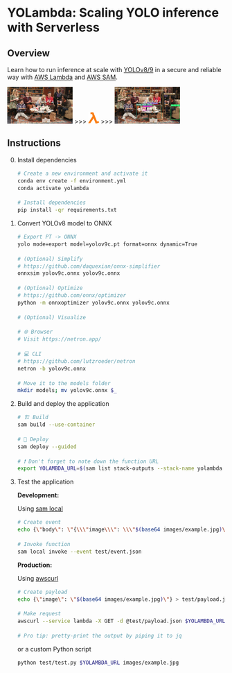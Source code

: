 # YOLambda: Scaling YOLO inference with Serverless

## Overview

Learn how to run inference at scale with [YOLOv8/9](https://github.com/ultralytics/ultralytics) in a secure and reliable way with [AWS Lambda](https://aws.amazon.com/lambda/) and [AWS SAM](https://aws.amazon.com/serverless/sam/).

<p>
	<img src="images/example.jpg" width="30%"/>
	>>>
	<img src="images/lambda.png" width="5%"/>
	>>>
	<img src="images/output.jpg" width="30%"/>
</p>

## Instructions

0. Install dependencies

	```bash
	# Create a new environment and activate it
	conda env create -f environment.yml
	conda activate yolambda

	# Install dependencies
	pip install -qr requirements.txt
	```

1. Convert YOLOv8 model to ONNX

	```bash
	# Export PT -> ONNX
	yolo mode=export model=yolov9c.pt format=onnx dynamic=True

	# (Optional) Simplify
	# https://github.com/daquexian/onnx-simplifier
	onnxsim yolov9c.onnx yolov9c.onnx

	# (Optional) Optimize
	# https://github.com/onnx/optimizer
	python -m onnxoptimizer yolov9c.onnx yolov9c.onnx

	# (Optional) Visualize

	# 🌐 Browser
	# Visit https://netron.app/

	# 💻 CLI
	# https://github.com/lutzroeder/netron
	netron -b yolov9c.onnx

	# Move it to the models folder
	mkdir models; mv yolov9c.onnx $_
	```

2. Build and deploy the application

	```bash
	# 🏗️ Build
	sam build --use-container

	# 🚀 Deploy
	sam deploy --guided

	# ❗ Don't forget to note down the function URL
	export YOLAMBDA_URL=$(sam list stack-outputs --stack-name yolambda --output json | jq -r .[0].OutputValue)
	```

4. Test the application

	**Development:**

	Using [sam local](https://docs.aws.amazon.com/serverless-application-model/latest/developerguide/using-sam-cli-local.html)

	```bash
	# Create event
	echo {\"body\": \"{\\\"image\\\": \\\"$(base64 images/example.jpg)\\\"}\"} > test/event.json

	# Invoke function
	sam local invoke --event test/event.json
	```

	**Production:**

	Using [awscurl](https://github.com/okigan/awscurl.git)

	<!--
	Note: learned a lot by checking the `aws_curl.make_request` implementation
	https://github.com/okigan/awscurl/blob/master/awscurl/awscurl.py
	-->

	```bash
	# Create payload
	echo {\"image\": \"$(base64 images/example.jpg)\"} > test/payload.json

	# Make request
	awscurl --service lambda -X GET -d @test/payload.json $YOLAMBDA_URL

	# Pro tip: pretty-print the output by piping it to jq
	```

	or a custom Python script

	```bash
	python test/test.py $YOLAMBDA_URL images/example.jpg
	```

<!--
## TODO

* Build a Streamlit application around this

* Run Lambda functions on the AWS IoT Greengrass core (v1? v2?)
https://aws.amazon.com/blogs/aws/aws-greengrass-run-aws-lambda-functions-on-connected-devices/
https://docs.aws.amazon.com/greengrass/v1/developerguide/lambda-functions.html
https://docs.aws.amazon.com/greengrass/v2/developerguide/greengrass-v1-concept-differences.html

	Issues with the GG service role:
	> GreenGrass is not authorized to assume the Service Role
	https://repost.aws/questions/QUrO84DbX-QLe8I2fiLKEshg/greengrass-is-not-authorized-to-assume-the-service-role
	https://docs.aws.amazon.com/greengrass/v1/developerguide/security_iam_troubleshoot.html
	https://docs.aws.amazon.com/greengrass/v1/developerguide/service-role.html

	NMCLI to manage wifi connection
	https://www.makeuseof.com/connect-to-wifi-with-nmcli/

* Test with Serverless
https://www.serverless.com/framework/docs/providers/aws/guide/functions
-->
